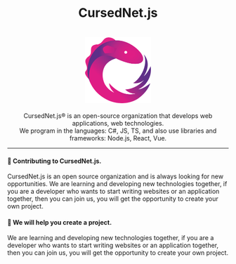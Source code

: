   <h1 align="center">
      CursedNet.js
  </h1>
ㅤ<div>
    <div align="center"><img src="https://github.com/CursedNet/.github/blob/main/profile/rxjs-logo-1C13E67498-seeklogo.com.png" width="150" height="150"/></div>
  </div>
  ⠀
  <div align="center">
    CursedNet.js® is an open-source organization that develops web applications, web technologies.<br/> We program in the languages: C#, JS, TS, and also use libraries and frameworks: Node.js, React, Vue.
  </div>
  
---

  <h4>
      👋 Contributing to CursedNet.js.
  </h4>
  <div>
         CursedNet.js is an open source organization and is always looking for new opportunities. We are learning and developing new technologies together, if you are a developer who wants to start writing websites or an application together, then you can join us, you will get the opportunity to create your own   project.
  </div>

<h4>
  🦺 We will help you create a project.
</h4>
<div>
  We are learning and developing new technologies together, if you are a developer who wants to start writing websites or an application together, then you can join us, you will get the opportunity to create your own   project.
</div>
